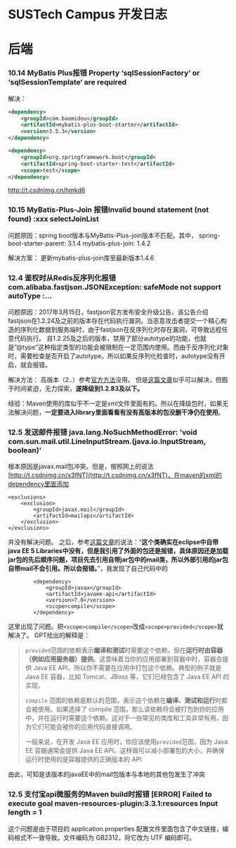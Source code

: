 # SUSTech Campus 开发日志

# 后端

### 10.14 MyBatis Plus报错 Property ‘sqlSessionFactory‘ or ‘sqlSessionTemplate‘ are required

解决：

```xml
<dependency>
    <groupId>com.baomidou</groupId>
    <artifactId>mybatis-plus-boot-starter</artifactId>
    <version>3.5.3</version>
</dependency>

<dependency>
    <groupId>org.springframework.boot</groupId>
    <artifactId>spring-boot-starter-test</artifactId>
    <scope>test</scope>
</dependency>
```

http://t.csdnimg.cn/hmkd6



### 10.15 MyBatis-Plus-Join 报错Invalid bound statement (not found) :xxx selectJoinList 

问题原因：spring boot版本与MyBatis-Plus-join版本不匹配。其中，
spring-boot-starter-parent: 3.1.4
mybatis-plus-join: 1.4.2

解决方案：
更新mybatis-plus-join库至最新版本1.4.6

### 12.4 鉴权时从Redis反序列化报错 com.alibaba.fastjson.JSONException: safeMode not support autoType :...
问题原因：2017年3月15日，fastjson官方发布安全升级公告，该公告介绍fastjson在1.2.24及之前的版本存在代码执行漏洞，当恶意攻击者提交一个精心构造的序列化数据到服务端时，由于fastjson在反序列化时存在漏洞，可导致远程任意代码执行。 自1.2.25及之后的版本，禁用了部分autotype的功能，也就是”@type”这种指定类型的功能会被限制在一定范围内使用。而由于反序列化对象时，需要检查是否开启了autotype。所以如果反序列化检查时，autotype没有开启，就会报错。

解决方法：
高版本（2.*.*）参考[官方方法](https://github.com/alibaba/fastjson/wiki/enable_autotype)没用。
但是[这篇文章](https://huaweidevelopers.csdn.net/648c341010821a64020deae0.html)似乎可以解决，但囿于时间紧迫，无力探索，**遂降级到1.2.83及以下。**

经验：Maven使用的库似乎不一定是xml文件里面有的。所以在降级包时，如果无法解决问题，**一定要进入library里面看看有没有高版本的包没删干净仍在使用**。

### 12.5 发送邮件报错 java.lang.NoSuchMethodError: 'void com.sun.mail.util.LineInputStream.<init>(java.io.InputStream, boolean)'
根本原因是javax.mail包冲突。但是，按照网上的说法[http://t.csdnimg.cn/x3fNT](http://t.csdnimg.cn/x3fNT)，在maven的xml的dependency里面添加
```
<exclusions>
    <exclusion>
        <groupId>javax.mail</groupId>
        <artifactId>mailapi</artifactId>
    </exclusion>
</exclusions>
```
并没有解决问题。
之后，参考[这篇文章](https://www.cnblogs.com/cyb-652356/p/11718424.html)的说法：“**这个类确实在eclipse中自带java EE 5 Libraries中没有，但是我引用了外面的包还是报错，具体原因还是加载jar包的先后顺序问题，项目先去引用自带jar包中的mail类，所以外部引用的jar包自带mail不会引用。所以会报错。**”，我发现了自己代码中的
```
        <dependency>
            <groupId>javax</groupId>
            <artifactId>javaee-api</artifactId>
            <version>7.0</version>
            <scope>compile</scope>
        </dependency>
```
这里出现了问题。把`<scope>compile</scope>`改成`<scope>provided</scope>`就解决了。
GPT给出的解释是：
> `provided`范围的依赖表示**编译和测试**时需要这个依赖，但在**运行时由容器（例如应用服务器）提供**。这意味着当你的应用部署到容器中时，容器会提供 Java EE API，所以你不需要在应用中打包这个依赖。典型的例子就是 Java EE 容器，比如 Tomcat、JBoss 等，它们已经包含了 Java EE API 的实现。
> 
> `compile` 范围的依赖是默认的范围，表示这个依赖在**编译、测试和运行**时都会被使用。如果选择了 compile 范围，那么该依赖将会被打包到你的应用中，并在运行时需要这个依赖。这对于一些常见的类库和工具非常有用，因为它们可能会被你的应用代码直接调用。
> 
> 一般来说，在开发 Java EE 应用时，你应该使用`provided`范围，因为 Java EE 容器通常会提供 Java EE API。这样做可以减小部署包的大小，并确保运行时使用的是容器提供的正确版本的 API

由此，可知是该版本的javaEE中的mail包版本与本地的其他包发生了冲突

### 12.5 支付宝api微服务的Maven build时报错 \[ERROR\] Failed to execute goal maven-resources-plugin:3.3.1:resources Input length = 1
这个问题是由于项目的 application.properties 配置文件里面包含了中文链接，编码格式不一致导致。文件编码为 GB2312，将它改为 UTF 编码即可。
